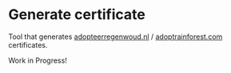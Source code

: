 # Generate certificate

Tool that generates [adopteerregenwoud.nl](https://www.adopteerregenwoud.nl/) / [adoptrainforest.com](https://www.adoptrainforest.com/) certificates.

Work in Progress!
